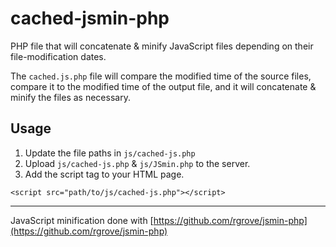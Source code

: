 # cached-jsmin-php

PHP file that will concatenate & minify JavaScript files depending on their file-modification dates.

The `cached.js.php` file will compare the modified time of the source files, compare it to the modified time of the output file, and it will concatenate & minify the files as necessary.

## Usage

1. Update the file paths in `js/cached-js.php`
2. Upload `js/cached-js.php` & `js/JSmin.php` to the server.
3. Add the script tag to your HTML page.
```
<script src="path/to/js/cached-js.php"></script>
```
---

JavaScript minification done with [https://github.com/rgrove/jsmin-php](https://github.com/rgrove/jsmin-php)